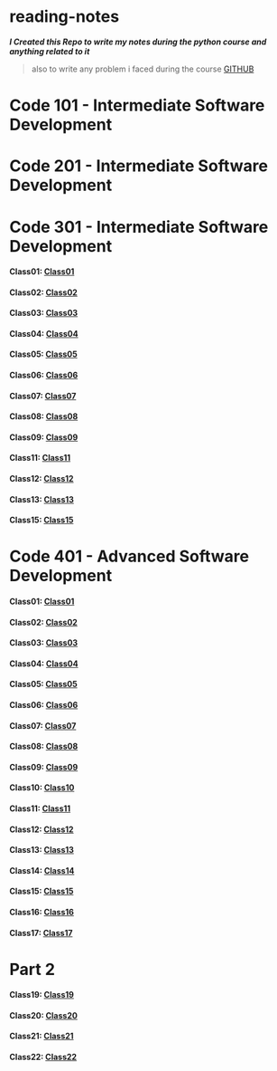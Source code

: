 # reading-notes

**_I Created this Repo to write my notes during the python course and anything related to it_**
> also to write any problem i faced during the course
[GITHUB](https://github.com/tareqzoubii)
# Code 101 - Intermediate Software Development
# Code 201 - Intermediate Software Development
# Code 301 - Intermediate Software Development
 #### Class01: [Class01](/301/ReadClass1.md)
 #### Class02: [Class02](/301/ReadClass2.md)
 #### Class03: [Class03](/301/ReadClass3.md)
 #### Class04: [Class04](/301/ReadClass4.md)
 #### Class05: [Class05](/301/ReadClass5.md)
 #### Class06: [Class06](/301/ReadClass6.md)
 #### Class07: [Class07](/301/ReadClass7.md)
 #### Class08: [Class08](/301/ReadClass8.md)
 #### Class09: [Class09](/301/ReadClass9.md)
 #### Class11: [Class11](/301/ReadClass11.md)
 #### Class12: [Class12](/301/ReadClass12.md)
 #### Class13: [Class13](/301/ReadClass13.md)
 #### Class15: [Class15](/301/ReadClass15.md)
# Code 401 - Advanced Software Development
 #### Class01: [Class01](code-401-python/class-01/README.md)
 #### Class02: [Class02](code-401-python/class-02/README.md)
 #### Class03: [Class03](code-401-python/class-03/README.md)
 #### Class04: [Class04](code-401-python/class-04/README.md)
 #### Class05: [Class05](code-401-python/class-05/README.md)
 #### Class06: [Class06](code-401-python/class-06/README.md)
 #### Class07: [Class07](code-401-python/class-07/README.md)
 #### Class08: [Class08](code-401-python/class-08/README.md)
 #### Class09: [Class09](code-401-python/class-09/README.md)
 #### Class10: [Class10](/code-401-python/Class-10/README.md)
 #### Class11: [Class11](/code-401-python/class-11/README.md)
 #### Class12: [Class12](/code-401-python/class-12/README.md)
 #### Class13: [Class13](/code-401-python/class-13/README.md)
 #### Class14: [Class14](/code-401-python/class-14/README.md)
 #### Class15: [Class15](/code-401-python/class-15/README.md)
 #### Class16: [Class16](/code-401-python/class-16/README.md)
 #### Class17: [Class17](/code-401-python/class-17/README.md)
 # Part 2
 #### Class19: [Class19](/code-401-python/class-19/README.md)
 #### Class20: [Class20](/code-401-python/class-20/README.md)
 #### Class21: [Class21](/code-401-python/class-21/README.md)
 #### Class22: [Class22](/code-401-python/class-22/README.md)